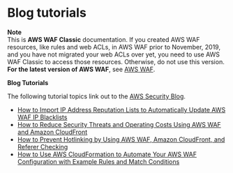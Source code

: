 # Blog tutorials<a name="classic-blog_tutorials"></a>

**Note**  
This is **AWS WAF Classic** documentation\. If you created AWS WAF resources, like rules and web ACLs, in AWS WAF prior to November, 2019, and you have not migrated your web ACLs over yet, you need to use AWS WAF Classic to access those resources\. Otherwise, do not use this version\.  
**For the latest version of AWS WAF**, see [AWS WAF](waf-chapter.md)\. 

**Blog Tutorials**

The following tutorial topics link out to the [AWS Security Blog](https://blogs.aws.amazon.com/security/)\.
+ [How to Import IP Address Reputation Lists to Automatically Update AWS WAF IP Blacklists](https://blogs.aws.amazon.com/security/post/Tx8GZBDD7HJ6BS/How-to-Import-IP-Address-Reputation-Lists-to-Automatically-Update-AWS-WAF-IP-Bla)
+ [How to Reduce Security Threats and Operating Costs Using AWS WAF and Amazon CloudFront](https://blogs.aws.amazon.com/security/post/Tx1G747SE1R2ZWE/How-to-Reduce-Security-Threats-and-Operating-Costs-Using-AWS-WAF-and-Amazon-Clou)
+ [How to Prevent Hotlinking by Using AWS WAF, Amazon CloudFront, and Referer Checking](https://blogs.aws.amazon.com/security/post/Tx2CSKIBS7EP1I5/How-to-Prevent-Hotlinking-by-Using-AWS-WAF-Amazon-CloudFront-and-Referer-Checkin)
+ [How to Use AWS CloudFormation to Automate Your AWS WAF Configuration with Example Rules and Match Conditions](https://blogs.aws.amazon.com/security/post/Tx3NYSJHO8RK22S/How-to-Use-AWS-CloudFormation-to-Automate-Your-AWS-WAF-Configuration-with-Exampl)